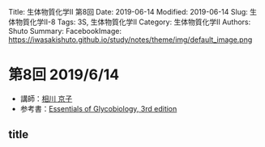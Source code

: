 Title: 生体物質化学Ⅱ 第8回
Date: 2019-06-14
Modified: 2019-06-14
Slug: 生体物質化学Ⅱ-8
Tags: 3S, 生体物質化学Ⅱ
Category: 生体物質化学Ⅱ
Authors: Shuto
Summary:
FacebookImage: https://iwasakishuto.github.io/study/notes/theme/img/default_image.png

# 第8回 2019/6/14
- 講師：[相川 京子](http://researchers2.ao.ocha.ac.jp/html/100001106_ja.html)
- 参考書：[Essentials of Glycobiology, 3rd edition](https://www.ncbi.nlm.nih.gov/books/NBK310274/)

## title
